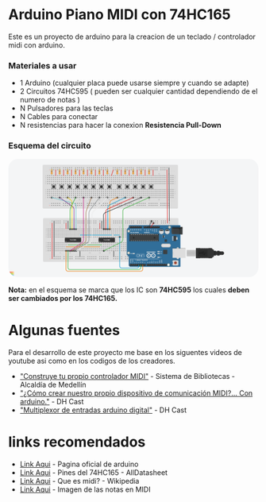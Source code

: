# Arduino Piano MIDI con 74HC165

Este es un proyecto de arduino para la creacion de un teclado / controlador midi con arduino.

### Materiales a usar
- 1 Arduino (cualquier placa puede usarse siempre y cuando se adapte)
- 2 Circuitos 74HC595 ( pueden ser cualquier cantidad dependiendo de el numero de notas )
- N Pulsadores para las teclas
- N Cables para conectar
- N resistencias para hacer la conexion **Resistencia Pull-Down**

### Esquema del circuito

<img src=",/../Images/Conexiones.png" alt="Imagen esquema de las conexiones al arduino" style="border-radius: 20px;"/>
<p><b>Nota:</b> en el esquema se marca que los IC son <b>74HC595</b> los cuales <b>deben ser cambiados por los 74HC165.</b></p>

# Algunas fuentes

Para el desarrollo de este proyecto me base en los siguentes videos de youtube asi como en los codigos de los creadores.

- ["Construye tu propio controlador MIDI"](https://www.youtube.com/watch?v=dkFy9S-GjIo)  - Sistema de Bibliotecas - Alcaldía de Medellín
- ["¿Cómo crear nuestro propio dispositivo de comunicación MIDI?... Con arduino."](https://www.youtube.com/watch?v=pIFoOQJEFZ0&t=1s)  - DH Cast
- ["Multiplexor de entradas arduino digital"](https://www.youtube.com/watch?v=OXIIHRF_14o&t=33s)  - DH Cast

# links recomendados

- [Link Aqui](https://www.arduino.cc) - Pagina oficial de arduino
- [Link Aqui](https://www.alldatasheet.es/datasheet-pdf/pdf/15549/PHILIPS/74HC165.html) - Pines del 74HC165 - AllDatasheet
- [Link Aqui](https://es.wikipedia.org/wiki/MIDI) - Que es midi? - Wikipedia
- [Link Aqui](https://sonic-pi.mehackit.org/assets/img/es/midi_notes_es.png) - Imagen de las notas en MIDI
